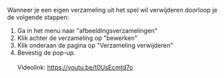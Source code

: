 Wanneer je een eigen verzameling uit het spel wil verwijderen doorloop je de volgende stappen:<br/>

1. Ga in het menu naar "afbeeldingsverzamelingen"
2. Klik achter de verzameling op "bewerken"
3. Klik onderaan de pagina op "Verzameling verwijderen"
4. Bevestig de pop-up.
<br/><br/>
Videolink: https://youtu.be/t0UsEcmtd7o